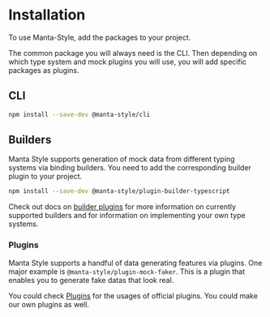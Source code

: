 # Installation

To use Manta-Style, add the packages to your project.

The common package you will always need is the CLI.
Then depending on which type system and mock plugins you will use, you will add specific packages as plugins.

## CLI

```sh
npm install --save-dev @manta-style/cli
```

<!--

global install issue:
cannot link the builder plugin if built globally

commenting this part of the docs out for now

To install globally

```
npm install -g @manta-style/cli
```

This adds a command line tool `ms` to your system.
-->

## Builders

Manta Style supports generation of mock data from different typing systems via binding builders.
You need to add the corresponding builder plugin to your project.

```sh
npm install --save-dev @manta-style/plugin-builder-typescript
```

Check out docs on [builder plugins](#) for more information on currently supported builders and for information on implementing your own type systems.

### Plugins

Manta Style supports a handful of data generating features via plugins.
One major example is `@manta-style/plugin-mock-faker`. This is a plugin that enables you to generate fake datas that look real.

You could check [Plugins](#plugins) for the usages of official plugins. You could make our own plugins as well.

